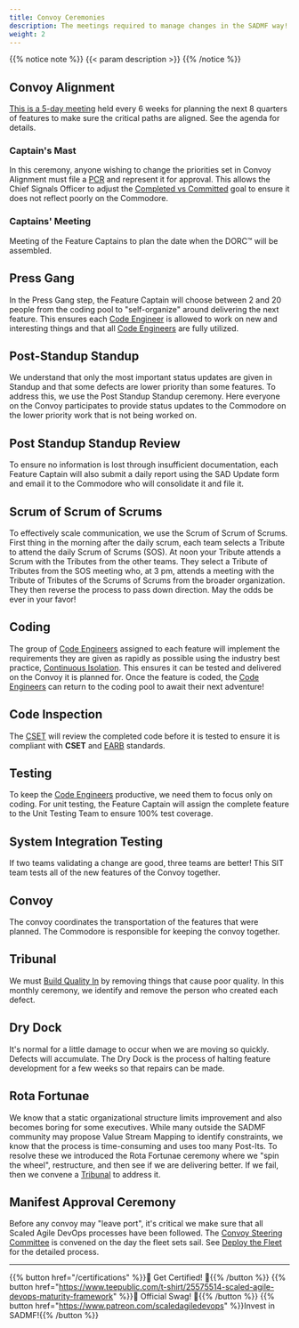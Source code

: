 ```yaml
---
title: Convoy Ceremonies
description: The meetings required to manage changes in the SADMF way!
weight: 2
---
```


{{% notice note %}}
{{< param description >}}
{{% /notice %}}

## Convoy Alignment

[This is a 5-day meeting](/release-convoy/agenda/) held every 6 weeks for planning the next 8 quarters of features to make sure the critical paths are aligned. See the agenda for details.

### Captain's Mast

In this ceremony, anyone wishing to change the priorities set in Convoy Alignment must file a [PCR](/release-convoy/manifest/#priority-change-request) and represent it for approval. This allows the Chief Signals Officer to adjust the [Completed vs Committed](/metrics/#features-completed-vs-committed) goal to ensure it does not reflect poorly on the Commodore.

### Captains' Meeting

Meeting of the Feature Captains to plan the date when the DORC&trade; will be assembled.

## Press Gang

In the Press Gang step, the Feature Captain will choose between 2 and 20 people from the coding pool to "self-organize" around delivering the next feature. This ensures each [Code Engineer](/organization/#code-engineer-ce) is allowed to work on new and interesting things and that all [Code Engineers](/organization/#code-engineer-ce) are fully utilized.

## Post-Standup Standup

We understand that only the most important status updates are given in Standup and that some defects are lower priority than some features. To address this, we use the Post Standup Standup ceremony. Here everyone on the Convoy participates to provide status updates to the Commodore on the lower priority work that is not being worked on.  

## Post Standup Standup Review

To ensure no information is lost through insufficient documentation, each Feature Captain will also submit a daily report using the SAD Update form and email it to the Commodore who will consolidate it and file it.

## Scrum of Scrum of Scrums

To effectively scale communication, we use the Scrum of Scrum of Scrums. First thing in the morning after the daily scrum, each team selects a Tribute to attend the daily Scrum of Scrums (SOS). At noon your Tribute attends a Scrum with the Tributes from the other teams. They select a Tribute of Tributes from the SOS meeting who, at 3 pm, attends a meeting with the Tribute of Tributes of the Scrums of Scrums from the broader organization. They then reverse the process to pass down direction. May the odds be ever in your favor!

## Coding

The group of [Code Engineers](/organization/#code-engineer-ce) assigned to each feature will implement the requirements they are given as rapidly as possible using the industry best practice, [Continuous Isolation](https://continuousisolation.com). This ensures it can be tested and delivered on the Convoy it is planned for. Once the feature is coded, the [Code Engineers](/organization/#code-engineer-ce) can return to the coding pool to await their next adventure!

## Code Inspection

The [CSET](/organization/#code-standards-enforcement-team-cset) will review the completed code before it is tested to ensure it is compliant with **CSET** and [EARB](/organization/#enterprise-architecture-review-board-earb) standards.

## Testing

To keep the [Code Engineers](/organization/#code-engineer-ce) productive, we need them to focus only on coding. For unit testing, the Feature Captain will assign the complete feature to the Unit Testing Team to ensure 100% test coverage.

## System Integration Testing

If two teams validating a change are good, three teams are better! This SIT team tests all of the new features of the Convoy together.

## Convoy

The convoy coordinates the transportation of the features that were planned. The Commodore is responsible for keeping the convoy together.

## Tribunal

We must [Build Quality In](/principles/#build-quality-in) by removing things that cause poor quality. In this monthly ceremony, we identify and remove the person who created each defect.

## Dry Dock

It's normal for a little damage to occur when we are moving so quickly. Defects will accumulate. The Dry Dock is the process of halting feature development for a few weeks so that repairs can be made.

## Rota Fortunae

We know that a static organizational structure limits improvement and also becomes boring for some executives. While many outside the SADMF community may propose Value Stream Mapping to identify constraints, we know that the process is time-consuming and uses too many Post-Its. To resolve these we introduced the Rota Fortunae ceremony where we "spin the wheel", restructure, and then see if we are delivering better. If we fail, then we convene a [Tribunal](#tribunal) to address it.

## Manifest Approval Ceremony

Before any convoy may "leave port", it's critical we make sure that all Scaled Agile DevOps processes have been followed. The [Convoy Steering Committee](/release-convoy/deploy/#convoy-steering-committee-csc) is convened on the day the fleet sets sail. See [Deploy the Fleet](/release-convoy/deploy/) for the detailed process.

---

{{% button href="/certifications" %}}🏅 Get Certified! 🏅{{% /button %}}
{{% button href="https://www.teepublic.com/t-shirt/25575514-scaled-agile-devops-maturity-framework" %}}💸 Official Swag! 💸{{% /button %}}
{{% button href="https://www.patreon.com/scaledagiledevops" %}}Invest in SADMF!{{% /button %}}